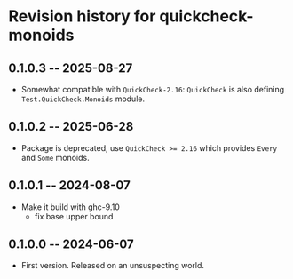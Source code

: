 # Revision history for quickcheck-monoids

## 0.1.0.3 -- 2025-08-27

* Somewhat compatible with `QuickCheck-2.16`: `QuickCheck` is also defining
  `Test.QuickCheck.Monoids` module.

## 0.1.0.2 -- 2025-06-28

* Package is deprecated, use `QuickCheck >= 2.16` which provides `Every` and
  `Some` monoids.

## 0.1.0.1 -- 2024-08-07

* Make it build with ghc-9.10
  * fix base upper bound

## 0.1.0.0 -- 2024-06-07

* First version. Released on an unsuspecting world.
